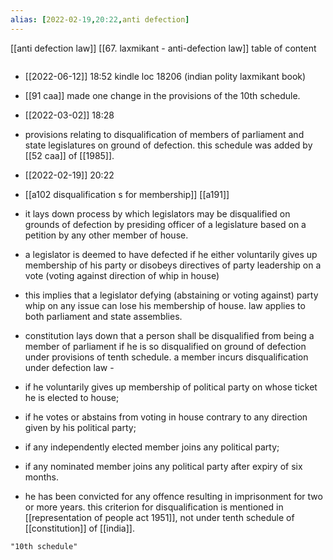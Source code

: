 ```yaml
---
alias: [2022-02-19,20:22,anti defection]
---
```

[[anti defection law]] [[67. laxmikant - anti-defection law]]
table of content
```toc
```
- [[2022-06-12]] 18:52 kindle loc 18206 (indian polity laxmikant book)
- [[91 caa]] made one change in the provisions of the 10th schedule.

- [[2022-03-02]] 18:28
- provisions relating to disqualification of members of parliament and state legislatures on ground of defection. this schedule was added by [[52 caa]] of [[1985]].

- [[2022-02-19]] 20:22
- [[a102 disqualification s for membership]] [[a191]]

- it lays down process by which legislators may be disqualified on grounds of defection by presiding officer of a legislature based on a petition by any other member of house.

- a legislator is deemed to have defected if he either voluntarily gives up membership of his party or disobeys directives of party leadership on a vote (voting against direction of whip in house)

- this implies that a legislator defying (abstaining or voting against) party whip on any issue can lose his membership of house. law applies to both parliament and state assemblies.

- constitution lays down that a person shall be disqualified from being a member of parliament if he is so disqualified on ground of defection under provisions of tenth schedule. a member incurs disqualification under defection law -

- if he voluntarily gives up membership of political party on whose ticket he is elected to house;
- if he votes or abstains from voting in house contrary to any direction given by his political party;
- if any independently elected member joins any political party;
- if any nominated member joins any political party after expiry of six months.

- he has been convicted for any offence resulting in imprisonment for two or more years. this criterion for disqualification is mentioned in [[representation of people act 1951]], not under tenth schedule of [[constitution]] of [[india]].
```query
"10th schedule"
```